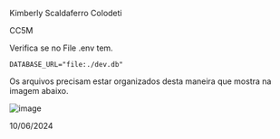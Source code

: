 Kimberly Scaldaferro Colodeti

CC5M

Verifica se no File .env tem.

    DATABASE_URL="file:./dev.db"


Os arquivos precisam estar organizados desta maneira que mostra na imagem abaixo.
    
![image]([https://github.com/KimberlyScaldaC/ProvaWebAvancado5Bim/assets/103203864/b8d68cf6-edf1-40c6-b7fa-1e22cc1724a2](https://github.com/KimberlyScaldaC/ProgAvanWeb2Bim5Periodo/blob/main/imagemProva.png))


10/06/2024
